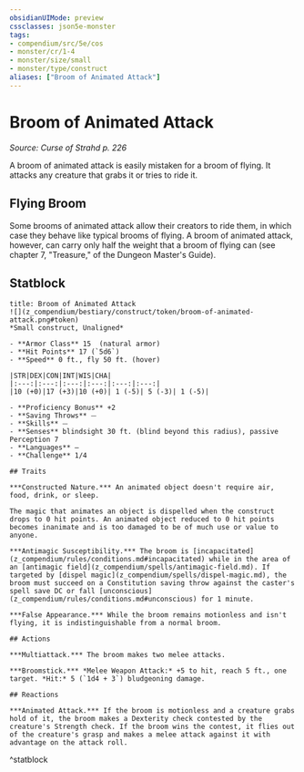 ```yaml
---
obsidianUIMode: preview
cssclasses: json5e-monster
tags:
- compendium/src/5e/cos
- monster/cr/1-4
- monster/size/small
- monster/type/construct
aliases: ["Broom of Animated Attack"]
---
```

# Broom of Animated Attack
*Source: Curse of Strahd p. 226*  

A broom of animated attack is easily mistaken for a broom of flying. It attacks any creature that grabs it or tries to ride it.

## Flying Broom

Some brooms of animated attack allow their creators to ride them, in which case they behave like typical brooms of flying. A broom of animated attack, however, can carry only half the weight that a broom of flying can (see chapter 7, "Treasure," of the Dungeon Master's Guide).

## Statblock

```ad-statblock
title: Broom of Animated Attack
![](z_compendium/bestiary/construct/token/broom-of-animated-attack.png#token)
*Small construct, Unaligned*

- **Armor Class** 15  (natural armor)
- **Hit Points** 17 (`5d6`)
- **Speed** 0 ft., fly 50 ft. (hover)

|STR|DEX|CON|INT|WIS|CHA|
|:---:|:---:|:---:|:---:|:---:|:---:|
|10 (+0)|17 (+3)|10 (+0)| 1 (-5)| 5 (-3)| 1 (-5)|

- **Proficiency Bonus** +2
- **Saving Throws** ⏤
- **Skills** ⏤
- **Senses** blindsight 30 ft. (blind beyond this radius), passive Perception 7
- **Languages** —
- **Challenge** 1/4

## Traits

***Constructed Nature.*** An animated object doesn't require air, food, drink, or sleep.

The magic that animates an object is dispelled when the construct drops to 0 hit points. An animated object reduced to 0 hit points becomes inanimate and is too damaged to be of much use or value to anyone.

***Antimagic Susceptibility.*** The broom is [incapacitated](z_compendium/rules/conditions.md#incapacitated) while in the area of an [antimagic field](z_compendium/spells/antimagic-field.md). If targeted by [dispel magic](z_compendium/spells/dispel-magic.md), the broom must succeed on a Constitution saving throw against the caster's spell save DC or fall [unconscious](z_compendium/rules/conditions.md#unconscious) for 1 minute.

***False Appearance.*** While the broom remains motionless and isn't flying, it is indistinguishable from a normal broom.

## Actions

***Multiattack.*** The broom makes two melee attacks.

***Broomstick.*** *Melee Weapon Attack:* +5 to hit, reach 5 ft., one target. *Hit:* 5 (`1d4 + 3`) bludgeoning damage.

## Reactions

***Animated Attack.*** If the broom is motionless and a creature grabs hold of it, the broom makes a Dexterity check contested by the creature's Strength check. If the broom wins the contest, it flies out of the creature's grasp and makes a melee attack against it with advantage on the attack roll.
```
^statblock